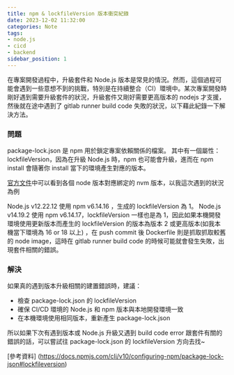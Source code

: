 ```yaml
---
title: npm & lockfileVersion 版本衝突紀錄
date: 2023-12-02 11:32:00
categories: Note
tags:
- node.js
- cicd
- backend
sidebar_position: 1
---
```


在專案開發過程中，升級套件和 Node.js 版本是常見的情況。然而，這個過程可能會遇到一些意想不到的挑戰，特別是在持續整合（CI）環境中。某次專案開發時剛好遇到需要升級套件的狀況，升級套件又剛好需要更高版本的 nodejs 才支援，然後就在途中遇到了 gitlab runner build code 失敗的狀況，以下藉此紀錄一下解決方法。

### 問題
package-lock.json 是 npm 用於鎖定專案依賴關係的檔案。
其中有一個屬性：lockfileVersion，因為在升級 Node.js 時，npm 也可能會升級，進而在 npm install 會隨著你 install 當下的環境產生對應的版本。

[官方文件](https://nodejs.org/en/about/previous-releases)中可以看到各個 node 版本對應綁定的 nvm 版本，以我這次遇到的狀況為例

Node.js v12.22.12 使用 npm v6.14.16 ，生成的 lockfileVersion 為 1。
Node.js v14.19.2 使用 npm v6.14.17，lockfileVersion 一樣也是為 1，因此如果本機開發環境使用更新版本而產生的 lockfileVersion 的版本為版本 2 或更高版本(如我本機當下環境為 16 or 18 以上)
，在 push commit 後 Dockerfile 則是抓取抓取較舊的 node image，這時在 gitlab runner build code 的時候可能就會發生失敗，出現套件相關的錯誤。


### 解決

如果真的遇到版本升級相關的建置錯誤時，建議：

- 檢查 package-lock.json 的 lockfileVersion
- 確保 CI/CD 環境的 Node.js 和 npm 版本與本地開發環境一致
- 在本機環境使用相同版本，重新產生 package-lock.json

所以如果下次有遇到版本或 Node.js 升級又遇到 build code error 跟套件有關的錯誤的話，可以嘗試往 package-lock.json 的 lockfileVersion 方向去找~

[參考資料] (https://docs.npmjs.com/cli/v10/configuring-npm/package-lock-json#lockfileversion)

